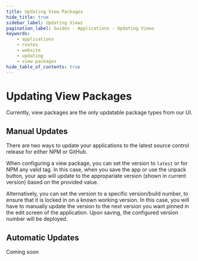 ```yaml
---
title: Updating View Packages
hide_title: true
sidebar_label: Updating Views
pagination_label: Guides - Applications - Updating Views
keywords:
    - applications
    - routes
    - website
    - updating
    - view packages
hide_table_of_contents: true
---
```


# Updating View Packages

Currently, view packages are the only updatable package types from our UI.

## Manual Updates

There are two ways to update your applications to the latest source control release for either NPM or GitHub.  

When configuring a view package, you can set the version to `latest` or for NPM any valid tag.  In this case, when you save the app or use the unpack button, your app will update to the appropariate version (shown in current version) based on the provided value.

Alternatively, you can set the version to a specific version/build number, to ensure that it is locked in on a known working version.  In this case, you will have to manually update the version to the next version you want pinned in the edit screen of the application.  Upon saving, the configured version number will be deployed.

## Automatic Updates

Coming soon
